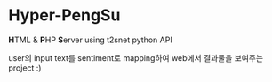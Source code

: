 # Hyper-PengSu
**H**TML &amp; **P**HP **S**erver using t2snet python API

user의 input text를 sentiment로 mapping하여 web에서 결과물을 보여주는 project :)

